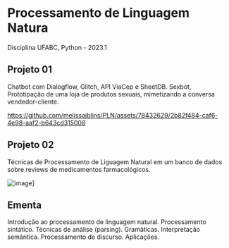 # Processamento de Linguagem Natura
Disciplina UFABC, Python - 2023.1

## Projeto 01
Chatbot com Dialogflow, Glitch, API ViaCep e SheetDB. Sexbot, Prototipação de uma loja de produtos sexuais, mimetizando a conversa vendedor-cliente.

https://github.com/melissajblins/PLN/assets/78432629/2b82f484-caf6-4e98-aaf2-b643cd315008

## Projeto 02
Técnicas de Processamento de Liguagem Natural em um banco de dados sobre reviews de medicamentos farmacológicos.

![image](https://github.com/melissajblins/PLN/assets/78432629/03dfffe9-a95f-437a-9f62-9ae3fc17ddef)]

## Ementa
Introdução ao processamento de linguagem natural. Processamento sintático. Técnicas de análise (parsing). Gramáticas. Interpretação semântica. Processamento de discurso. Aplicações.
